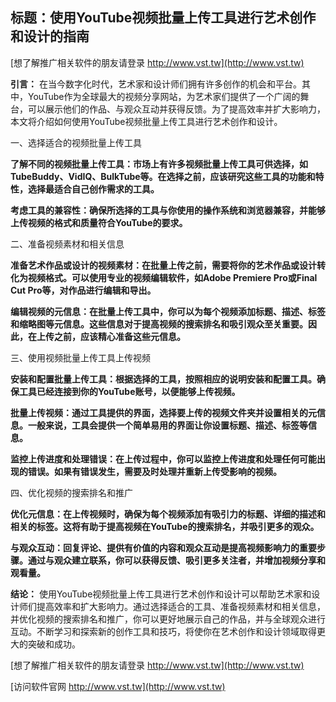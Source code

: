 ## **标题：使用YouTube视频批量上传工具进行艺术创作和设计的指南**

[想了解推广相关软件的朋友请登录 http://www.vst.tw](http://www.vst.tw)

**引言：**
在当今数字化时代，艺术家和设计师们拥有许多创作的机会和平台。其中，YouTube作为全球最大的视频分享网站，为艺术家们提供了一个广阔的舞台，可以展示他们的作品、与观众互动并获得反馈。为了提高效率并扩大影响力，本文将介绍如何使用YouTube视频批量上传工具进行艺术创作和设计。

一、选择适合的视频批量上传工具

**了解不同的视频批量上传工具：市场上有许多视频批量上传工具可供选择，如TubeBuddy、VidIQ、BulkTube等。在选择之前，应该研究这些工具的功能和特性，选择最适合自己创作需求的工具。**

**考虑工具的兼容性：确保所选择的工具与你使用的操作系统和浏览器兼容，并能够上传视频的格式和质量符合YouTube的要求。**

二、准备视频素材和相关信息

**准备艺术作品或设计的视频素材：在批量上传之前，需要将你的艺术作品或设计转化为视频格式。可以使用专业的视频编辑软件，如Adobe Premiere Pro或Final Cut Pro等，对作品进行编辑和导出。**

**编辑视频的元信息：在批量上传工具中，你可以为每个视频添加标题、描述、标签和缩略图等元信息。这些信息对于提高视频的搜索排名和吸引观众至关重要。因此，在上传之前，应该精心准备这些元信息。**

三、使用视频批量上传工具上传视频

**安装和配置批量上传工具：根据选择的工具，按照相应的说明安装和配置工具。确保工具已经连接到你的YouTube账号，以便能够上传视频。**

**批量上传视频：通过工具提供的界面，选择要上传的视频文件夹并设置相关的元信息。一般来说，工具会提供一个简单易用的界面让你设置标题、描述、标签等信息。**

**监控上传进度和处理错误：在上传过程中，你可以监控上传进度和处理任何可能出现的错误。如果有错误发生，需要及时处理并重新上传受影响的视频。**

四、优化视频的搜索排名和推广

**优化元信息：在上传视频时，确保为每个视频添加有吸引力的标题、详细的描述和相关的标签。这将有助于提高视频在YouTube的搜索排名，并吸引更多的观众。**

**与观众互动：回复评论、提供有价值的内容和观众互动是提高视频影响力的重要步骤。通过与观众建立联系，你可以获得反馈、吸引更多关注者，并增加视频分享和观看量。**

**结论：**
使用YouTube视频批量上传工具进行艺术创作和设计可以帮助艺术家和设计师们提高效率和扩大影响力。通过选择适合的工具、准备视频素材和相关信息，并优化视频的搜索排名和推广，你可以更好地展示自己的作品，并与全球观众进行互动。不断学习和探索新的创作工具和技巧，将使你在艺术创作和设计领域取得更大的突破和成功。

[想了解推广相关软件的朋友请登录 http://www.vst.tw](http://www.vst.tw)


[访问软件官网 http://www.vst.tw](http://www.vst.tw)
